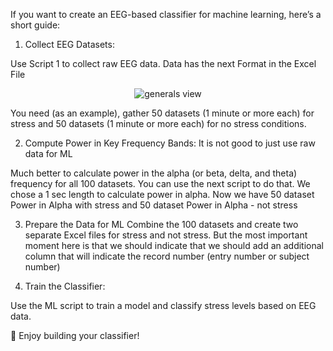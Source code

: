 If you want to create an EEG-based classifier for machine learning, here’s a short guide:

1. Collect EEG Datasets:

Use Script 1 to collect raw EEG data.
Data has the next Format in the Excel File 

<p align="center">
  <img src="https://github.com/pieeg-club/PiEEG-16/blob/main/images/Collected_dataset.jpg" alt="generals view">
</p>

You need (as an example), gather 50 datasets (1 minute or more each) for stress and 50 datasets (1 minute or more each) for no stress conditions.

2. Compute Power in Key Frequency Bands:
It is not good to just use raw data for ML

Much better to calculate power in the alpha (or beta, delta, and theta) frequency for all 100 datasets. 
You can use the next script to do that. We chose a 1 sec length to calculate power in alpha. 
Now we have 50 dataset Power in Alpha with stress and 50 dataset Power in Alpha - not stress 

3. Prepare the Data for ML
Combine the 100 datasets and create two separate Excel files for stress and not stress. But the most important moment here is that we should indicate that we should add an additional column that will indicate the record number (entry number or subject number)

4. Train the Classifier:

Use the ML script to train a model and classify stress levels based on EEG data.

🚀 Enjoy building your classifier!







